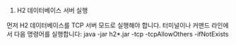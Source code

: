 1. H2 데이터베이스 서버 실행
   
먼저 H2 데이터베이스를 TCP 서버 모드로 실행해야 합니다.
터미널이나 커맨드 라인에서 다음 명령어를 실행합니다:
java -jar h2*.jar -tcp -tcpAllowOthers -ifNotExists

